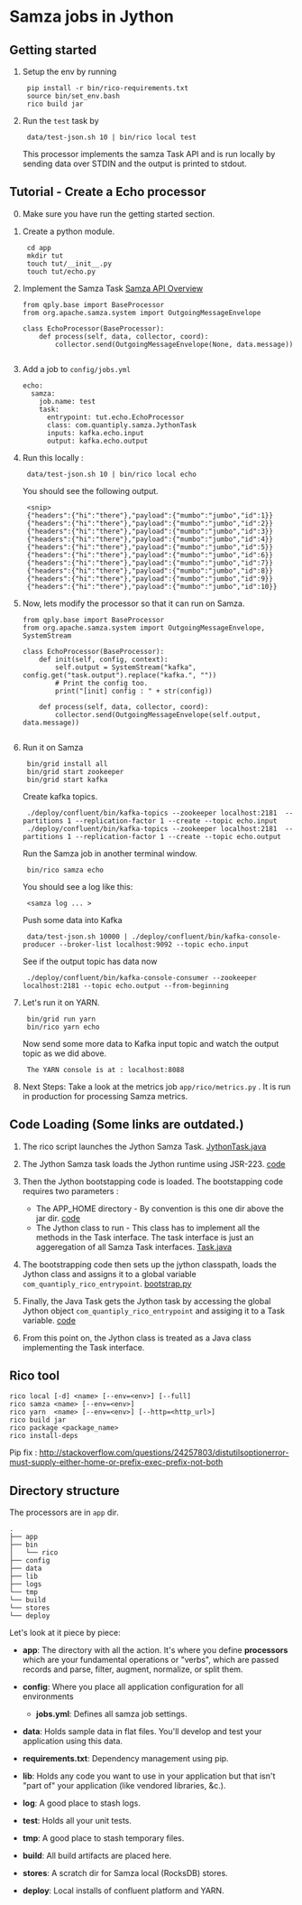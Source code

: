Samza jobs in Jython
===

Getting started
---    
1. Setup the env by running
 
        pip install -r bin/rico-requirements.txt
        source bin/set_env.bash
        rico build jar
        

2. Run the `test` task by 
        
        data/test-json.sh 10 | bin/rico local test

    This processor implements the samza Task API and is run locally by sending data over STDIN and the output is printed to stdout.
    
   
Tutorial - Create a Echo processor
---
0. Make sure you have run the getting started section.
 
1. Create a python module.
    
        cd app
        mkdir tut
        touch tut/__init__.py
        touch tut/echo.py
    
2. Implement the Samza Task [Samza API Overview](http://samza.apache.org/learn/documentation/0.9/api/overview.html)

    ```{python}
    from qply.base import BaseProcessor
    from org.apache.samza.system import OutgoingMessageEnvelope
    
    class EchoProcessor(BaseProcessor):
        def process(self, data, collector, coord):
            collector.send(OutgoingMessageEnvelope(None, data.message))
        
    ```

3. Add a job to `config/jobs.yml`
    
    ```{yaml}
    echo:
      samza:
        job.name: test
        task:
          entrypoint: tut.echo.EchoProcessor
          class: com.quantiply.samza.JythonTask
          inputs: kafka.echo.input
          output: kafka.echo.output
    ```


4. Run this locally :
    
        data/test-json.sh 10 | bin/rico local echo

    You should see the following output.
    
        <snip>
        {"headers":{"hi":"there"},"payload":{"mumbo":"jumbo","id":1}}
        {"headers":{"hi":"there"},"payload":{"mumbo":"jumbo","id":2}}
        {"headers":{"hi":"there"},"payload":{"mumbo":"jumbo","id":3}}
        {"headers":{"hi":"there"},"payload":{"mumbo":"jumbo","id":4}}
        {"headers":{"hi":"there"},"payload":{"mumbo":"jumbo","id":5}}
        {"headers":{"hi":"there"},"payload":{"mumbo":"jumbo","id":6}}
        {"headers":{"hi":"there"},"payload":{"mumbo":"jumbo","id":7}}
        {"headers":{"hi":"there"},"payload":{"mumbo":"jumbo","id":8}}
        {"headers":{"hi":"there"},"payload":{"mumbo":"jumbo","id":9}}
        {"headers":{"hi":"there"},"payload":{"mumbo":"jumbo","id":10}}

5. Now, lets modify the processor so that it can run on Samza.

    ```{python}
    from qply.base import BaseProcessor
    from org.apache.samza.system import OutgoingMessageEnvelope, SystemStream

    class EchoProcessor(BaseProcessor):
        def init(self, config, context):
            self.output = SystemStream("kafka", config.get("task.output").replace("kafka.", ""))
            # Print the config too.
            print("[init] config : " + str(config))
            
        def process(self, data, collector, coord):
            collector.send(OutgoingMessageEnvelope(self.output, data.message))
        
    ```
    

6. Run it on Samza

        bin/grid install all
        bin/grid start zookeeper
        bin/grid start kafka
        
    Create kafka topics.
        
        ./deploy/confluent/bin/kafka-topics --zookeeper localhost:2181  --partitions 1 --replication-factor 1 --create --topic echo.input
        ./deploy/confluent/bin/kafka-topics --zookeeper localhost:2181  --partitions 1 --replication-factor 1 --create --topic echo.output
    
    Run the Samza job in another terminal window.
        
        bin/rico samza echo
        
    You should see a log like this:
    
        <samza log ... >
        
    Push some data into Kafka
    
        data/test-json.sh 10000 | ./deploy/confluent/bin/kafka-console-producer --broker-list localhost:9092 --topic echo.input
        
    See if the output topic has data now 

        ./deploy/confluent/bin/kafka-console-consumer --zookeeper localhost:2181 --topic echo.output --from-beginning
        
7. Let's run it on YARN.
    
        bin/grid run yarn
        bin/rico yarn echo
        
    Now send some more data to Kafka input topic and watch the output topic as we did above.
    
        The YARN console is at : localhost:8088
        
        
8. Next Steps: Take a look at the metrics job `app/rico/metrics.py` . It is run in production for processing Samza metrics.


Code Loading (Some links are outdated.)
---

1. The rico script launches the Jython Samza Task. [JythonTask.java](https://github.com/Quantiply/jython-samza/blob/master/src/main/java/com/quantiply/samza/JythonTask.java)
2. The Jython Samza task loads the Jython runtime using JSR-223. [code](https://github.com/Quantiply/jython-samza/blob/master/src/main/java/com/quantiply/samza/JythonTask.java#L21-L26)
3. Then the Jython bootstapping code is loaded. The bootstapping code requires two parameters : 
    * The APP_HOME directory - By convention is this one dir above the jar dir. [code](https://github.com/Quantiply/jython-samza/blob/master/src/main/java/com/quantiply/samza/JythonTask.java#L53-L55)
    * The Jython class to run - This class has to implement all the methods in the Task interface. The task interface is just an aggeregation of all Samza Task interfaces. [Task.java](https://github.com/Quantiply/jython-samza/blob/master/src/main/java/com/quantiply/samza/Task.java)
    
4. The bootstrapping code then sets up the jython classpath, loads the Jython class and assigns it to a global variable `com_quantiply_rico_entrypoint`. [bootstrap.py](https://github.com/Quantiply/metrics-jython/blob/master/lib/rico/bootstrap.py)

5. Finally, the Java Task gets the Jython task by accessing the global Jython object `com_quantiply_rico_entrypoint` and assiging it to a Task variable. [code](https://github.com/Quantiply/jython-samza/blob/master/src/main/java/com/quantiply/samza/JythonTask.java#L46-L50)

6. From this point on, the Jython class is treated as a Java class implementing the Task interface.


Rico tool
---
    
    rico local [-d] <name> [--env=<env>] [--full]
    rico samza <name> [--env=<env>]
    rico yarn  <name> [--env=<env>] [--http=<http_url>]
    rico build jar
    rico package <package_name>
    rico install-deps

Pip fix :
http://stackoverflow.com/questions/24257803/distutilsoptionerror-must-supply-either-home-or-prefix-exec-prefix-not-both



Directory structure
---
The processors are in `app` dir.


```
.
├── app
├── bin
│   └── rico
├── config
├── data
├── lib
├── logs
└── tmp
└── build
└── stores
└── deploy
```

Let's look at it piece by piece: 

- **app**: The directory with all the action. It's where you define **processors** which are your fundamental operations or "verbs", which are passed records and parse, filter, augment, normalize, or split them.

- **config**: Where you place all application configuration for all environments
    - **jobs.yml**: Defines all samza job settings.
- **data**: Holds sample data in flat files. You'll develop and test your application using this data.
- **requirements.txt**: Dependency management using pip.
- **lib**: Holds any code you want to use in your application but that isn't "part of" your application (like vendored libraries, &c.).
- **log**: A good place to stash logs.
- **test**: Holds all your unit tests.
- **tmp**: A good place to stash temporary files.
- **build**: All build artifacts are placed here.
- **stores**: A scratch dir for Samza local (RocksDB) stores.
- **deploy**: Local installs of confluent platform and YARN.



